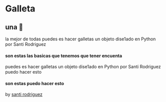 # Galleta
## una 🍪
la mejor de todas 
puedes es hacer galletas un objeto dise1ado en Python por Santi Rodriguez 
#### son estas las basicas que tenemos que tener encuenta
puedes es hacer galletas un objeto dise1ado en Python por Santi Rodriguez puedo hacer esto
#### son estas puedo hacer esto
by [santi rodriguez](https://github.com/santimars)
